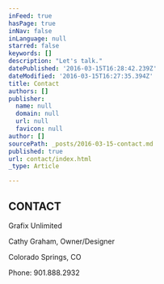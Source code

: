 ```yaml
---
inFeed: true
hasPage: true
inNav: false
inLanguage: null
starred: false
keywords: []
description: "Let's talk."
datePublished: '2016-03-15T16:28:42.239Z'
dateModified: '2016-03-15T16:27:35.394Z'
title: Contact
authors: []
publisher:
  name: null
  domain: null
  url: null
  favicon: null
author: []
sourcePath: _posts/2016-03-15-contact.md
published: true
url: contact/index.html
_type: Article

---
```

## CONTACT 

Grafix Unlimited
  
Cathy Graham, Owner/Designer
  
Colorado Springs, CO 

Phone: 901.888.2932